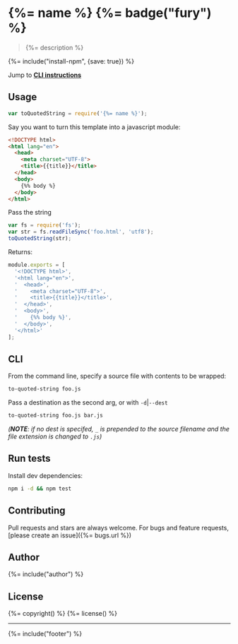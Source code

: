 # {%= name %} {%= badge("fury") %}

> {%= description %}

{%= include("install-npm", {save: true}) %}

Jump to **[CLI instructions](#CLI)**

## Usage

```js
var toQuotedString = require('{%= name %}');
```

Say you want to turn this template into a javascript module:

```html
<!DOCTYPE html>
<html lang="en">
  <head>
    <meta charset="UTF-8">
    <title>{{title}}</title>
  </head>
  <body>
    {%% body %}
  </body>
</html>
```

Pass the string

```js
var fs = require('fs');
var str = fs.readFileSync('foo.html', 'utf8');
toQuotedString(str);
```

Returns:

```js
module.exports = [
  '<!DOCTYPE html>',
  '<html lang="en">',
  '  <head>',
  '    <meta charset="UTF-8">',
  '    <title>{{title}}</title>',
  '  </head>',
  '  <body>',
  '    {%% body %}',
  '  </body>',
  '</html>'
];
```

## CLI

From the command line, specify a source file with contents to be wrapped:

```bash
to-quoted-string foo.js
```

Pass a destination as the second arg, or with `-d`|`--dest` 

```bash
to-quoted-string foo.js bar.js
```

_(**NOTE**: if no dest is specifed, `_` is prepended to the source filename and the file extension is changed to `.js`)_

## Run tests

Install dev dependencies:

```bash
npm i -d && npm test
```

## Contributing
Pull requests and stars are always welcome. For bugs and feature requests, [please create an issue]({%= bugs.url %})

## Author
{%= include("author") %}

## License
{%= copyright() %}
{%= license() %}

***

{%= include("footer") %}
